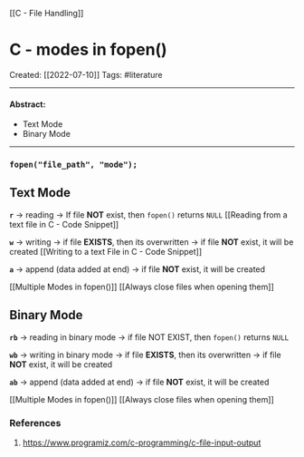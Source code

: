 [[C - File Handling]]

# C - modes in fopen()
Created:  [[2022-07-10]]
Tags: #literature 

---
#### Abstract:
- Text Mode
- Binary Mode
---
### `fopen("file_path", "mode");`

## Text Mode
**`r`** -> reading 
-> If file **NOT** exist, then `fopen()` returns `NULL`
[[Reading from a text file in C - Code Snippet]]


**`w`** -> writing
-> if file **EXISTS**, then its overwritten
-> if file **NOT** exist, it will be created
[[Writing to a text File in C - Code Snippet]]


**`a`** -> append (data added at end)
-> if file **NOT** exist, it will be created



[[Multiple Modes in fopen()]]
[[Always close files when opening them]]

## Binary Mode
**`rb`** -> reading in binary mode
-> if file NOT EXIST, then `fopen()` returns `NULL`



**`wb`** -> writing in binary mode
-> if file **EXISTS**, then its overwritten
-> if file **NOT** exist, it will be created



**`ab`** -> append (data added at end)
-> if file **NOT** exist, it will be created


[[Multiple Modes in fopen()]]
[[Always close files when opening them]]






### References
1. https://www.programiz.com/c-programming/c-file-input-output